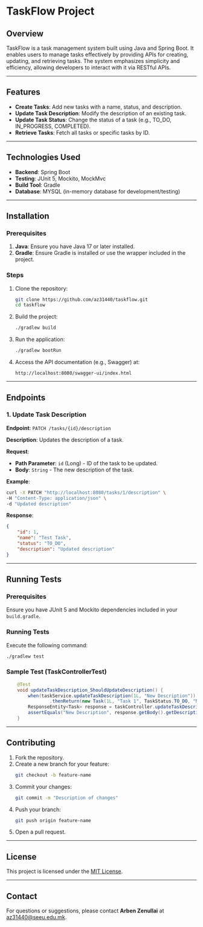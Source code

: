 # TaskFlow Project

## Overview
TaskFlow is a task management system built using Java and Spring Boot. It enables users to manage tasks effectively by providing APIs for creating, updating, and retrieving tasks. The system emphasizes simplicity and efficiency, allowing developers to interact with it via RESTful APIs.

---

## Features
- **Create Tasks**: Add new tasks with a name, status, and description.
- **Update Task Description**: Modify the description of an existing task.
- **Update Task Status**: Change the status of a task (e.g., TO_DO, IN_PROGRESS, COMPLETED).
- **Retrieve Tasks**: Fetch all tasks or specific tasks by ID.

---

## Technologies Used
- **Backend**: Spring Boot
- **Testing**: JUnit 5, Mockito, MockMvc
- **Build Tool**: Gradle
- **Database**: MYSQL (in-memory database for development/testing)

---

## Installation

### Prerequisites
1. **Java**: Ensure you have Java 17 or later installed.
2. **Gradle**: Ensure Gradle is installed or use the wrapper included in the project.

### Steps
1. Clone the repository:
   ```bash
   git clone https://github.com/az31440/taskflow.git
   cd taskflow
   ```
2. Build the project:
   ```bash
   ./gradlew build
   ```
3. Run the application:
   ```bash
   ./gradlew bootRun
   ```
4. Access the API documentation (e.g., Swagger) at:
   ```
   http://localhost:8080/swagger-ui/index.html
   ```

---

## Endpoints

### 1. Update Task Description
**Endpoint**: `PATCH /tasks/{id}/description`

**Description**: Updates the description of a task.

**Request**:
- **Path Parameter**: `id` (Long) - ID of the task to be updated.
- **Body**: `String` - The new description of the task.

**Example**:
```bash
curl -X PATCH "http://localhost:8080/tasks/1/description" \
-H "Content-Type: application/json" \
-d "Updated description"
```

**Response**:
```json
{
    "id": 1,
    "name": "Test Task",
    "status": "TO_DO",
    "description": "Updated description"
}
```

---

## Running Tests

### Prerequisites
Ensure you have JUnit 5 and Mockito dependencies included in your `build.gradle`.

### Running Tests
Execute the following command:
```bash
./gradlew test
```

### Sample Test (TaskControllerTest)
```java
    @Test
    void updateTaskDescription_ShouldUpdateDescription() {
        when(taskService.updateTaskDescription(1L, "New Description"))
                .thenReturn(new Task(1L, "Task 1", TaskStatus.TO_DO, "New Description"));
        ResponseEntity<Task> response = taskController.updateTaskDescription(1L, "New Description");
        assertEquals("New Description", response.getBody().getDescription());
    }
```

---

## Contributing
1. Fork the repository.
2. Create a new branch for your feature:
   ```bash
   git checkout -b feature-name
   ```
3. Commit your changes:
   ```bash
   git commit -m "Description of changes"
   ```
4. Push your branch:
   ```bash
   git push origin feature-name
   ```
5. Open a pull request.

---

## License
This project is licensed under the [MIT License](LICENSE).

---

## Contact
For questions or suggestions, please contact **Arben Zenullai** at [az31440@seeu.edu.mk](mailto:az31440@seeu.edu.mk).

